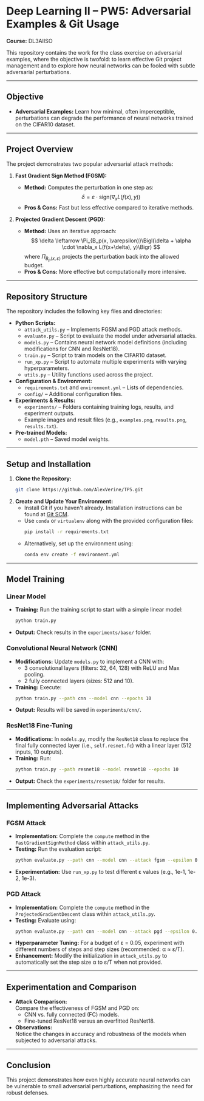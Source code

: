 # Deep Learning II – PW5: Adversarial Examples & Git Usage

**Course:** DL3AIISO

This repository contains the work for the class exercise on adversarial examples, where the objective is twofold: to learn effective Git project management and to explore how neural networks can be fooled with subtle adversarial perturbations.

---

## Objective

- **Adversarial Examples:** Learn how minimal, often imperceptible, perturbations can degrade the performance of neural networks trained on the CIFAR10 dataset.

---

## Project Overview

The project demonstrates two popular adversarial attack methods:

1. **Fast Gradient Sign Method (FGSM):**
   - **Method:** Computes the perturbation in one step as:
$$
\delta = \varepsilon \cdot \text{sign}(\nabla_x L(f(x), y))
$$
   - **Pros & Cons:** Fast but less effective compared to iterative methods.

2. **Projected Gradient Descent (PGD):**
   - **Method:** Uses an iterative approach:
     $$
     \delta \leftarrow \Pi_{B_p(x, \varepsilon)}\Bigl(\delta + \alpha \cdot \nabla_x L(f(x+\delta), y)\Bigr)
     $$
     where $\Pi_{B_p(x, \varepsilon)}$ projects the perturbation back into the allowed budget.
   - **Pros & Cons:** More effective but computationally more intensive.
--- 


## Repository Structure

The repository includes the following key files and directories:

- **Python Scripts:**
  - `attack_utils.py` – Implements FGSM and PGD attack methods.
  - `evaluate.py` – Script to evaluate the model under adversarial attacks.
  - `models.py` – Contains neural network model definitions (including modifications for CNN and ResNet18).
  - `train.py` – Script to train models on the CIFAR10 dataset.
  - `run_xp.py` – Script to automate multiple experiments with varying hyperparameters.
  - `utils.py` – Utility functions used across the project.
- **Configuration & Environment:**
  - `requirements.txt` and `environment.yml` – Lists of dependencies.
  - `config/` – Additional configuration files.
- **Experiments & Results:**
  - `experiments/` – Folders containing training logs, results, and experiment outputs.
  - Example images and result files (e.g., `examples.png`, `results.png`, `results.txt`).
- **Pre-trained Models:**
  - `model.pth` – Saved model weights.

---

## Setup and Installation

1. **Clone the Repository:**
   ```bash
   git clone https://github.com/AlexVerine/TP5.git
   ```
2. **Create and Update Your Environment:**
   - Install Git if you haven't already. Installation instructions can be found at [Git SCM](https://git-scm.com/book/en/v2/Getting-Started-Installing-Git).
   - Use `conda` or `virtualenv` along with the provided configuration files:
     ```bash
     pip install -r requirements.txt
     ```
   - Alternatively, set up the environment using:
     ```bash
     conda env create -f environment.yml
     ```

---

## Model Training

### Linear Model
- **Training:** Run the training script to start with a simple linear model:
  ```bash
  python train.py
  ```
- **Output:** Check results in the `experiments/base/` folder.

### Convolutional Neural Network (CNN)
- **Modifications:** Update `models.py` to implement a CNN with:
  - 3 convolutional layers (filters: 32, 64, 128) with ReLU and Max pooling.
  - 2 fully connected layers (sizes: 512 and 10).
- **Training:** Execute:
  ```bash
  python train.py --path cnn --model cnn --epochs 10
  ```
- **Output:** Results will be saved in `experiments/cnn/`.

### ResNet18 Fine-Tuning
- **Modifications:** In `models.py`, modify the `ResNet18` class to replace the final fully connected layer (i.e., `self.resnet.fc`) with a linear layer (512 inputs, 10 outputs).
- **Training:** Run:
  ```bash
  python train.py --path resnet18 --model resnet18 --epochs 10
  ```
- **Output:** Check the `experiments/resnet18/` folder for results.

---

## Implementing Adversarial Attacks

### FGSM Attack
- **Implementation:** Complete the `compute` method in the `FastGradientSignMethod` class within `attack_utils.py`.
- **Testing:** Run the evaluation script:
  ```bash
  python evaluate.py --path cnn --model cnn --attack fgsm --epsilon 0.05
  ```
- **Experimentation:** Use `run_xp.py` to test different ε values (e.g., 1e-1, 1e-2, 1e-3).

### PGD Attack
- **Implementation:** Complete the `compute` method in the `ProjectedGradientDescent` class within `attack_utils.py`.
- **Testing:** Evaluate using:
  ```bash
  python evaluate.py --path cnn --model cnn --attack pgd --epsilon 0.1
  ```
- **Hyperparameter Tuning:** For a budget of ε = 0.05, experiment with different numbers of steps and step sizes (recommended: α ≈ ε/T).
- **Enhancement:** Modify the initialization in `attack_utils.py` to automatically set the step size α to ε/T when not provided.

---

## Experimentation and Comparison

- **Attack Comparison:**  
  Compare the effectiveness of FGSM and PGD on:
  - CNN vs. fully connected (FC) models.
  - Fine-tuned ResNet18 versus an overfitted ResNet18.
- **Observations:**  
  Notice the changes in accuracy and robustness of the models when subjected to adversarial attacks.

---

## Conclusion

This project demonstrates how even highly accurate neural networks can be vulnerable to small adversarial perturbations, emphasizing the need for robust defenses.
